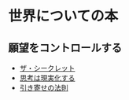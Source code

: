# 世界についての本

## 願望をコントロールする

- [ザ・シークレット](https://www.amazon.co.jp/dp/B01791ZBQU)
- [思考は現実化する](https://www.amazon.co.jp/dp/B00S1L4H2W)
- [引き寄せの法則](https://www.amazon.co.jp/dp/B077GPZ2L6)

